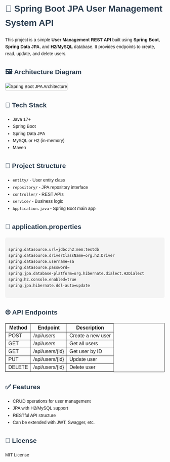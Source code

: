 <!DOCTYPE html>
<html lang="en">

<body style="font-family: Arial, sans-serif; line-height: 1.6; margin: 40px;">

  <h1 style="color: #2c3e50;">👤 Spring Boot JPA User Management System API</h1>

  <p>
    This project is a simple <strong>User Management REST API</strong> built using
    <strong>Spring Boot</strong>, <strong>Spring Data JPA</strong>, and <strong>H2/MySQL</strong> database.
    It provides endpoints to create, read, update, and delete users.
  </p>

  <h2 style="color: #2c3e50;">🖼️ Architecture Diagram</h2>
  <img src="https://miro.medium.com/v2/resize:fit:1200/1*ct0J0HumpLwYG3E3oKkmVQ.png"
       alt="Spring Boot JPA Architecture"
       style="max-width: 100%; border: 1px solid #ccc; border-radius: 4px;" />

  <h2 style="color: #2c3e50;">🧱 Tech Stack</h2>
  <ul>
    <li>Java 17+</li>
    <li>Spring Boot</li>
    <li>Spring Data JPA</li>
    <li>MySQL or H2 (in-memory)</li>
    <li>Maven</li>
  </ul>

  <h2 style="color: #2c3e50;">📁 Project Structure</h2>
  <ul>
    <li><code>entity/</code> - User entity class</li>
    <li><code>repository/</code> - JPA repository interface</li>
    <li><code>controller/</code> - REST APIs</li>
    <li><code>service/</code> - Business logic</li>
    <li><code>Application.java</code> - Spring Boot main app</li>
  </ul>

  <h2 style="color: #2c3e50;">🧾 application.properties</h2>
  <pre style="background: #f4f4f4; padding: 10px; border-radius: 5px;"><code>
spring.datasource.url=jdbc:h2:mem:testdb
spring.datasource.driverClassName=org.h2.Driver
spring.datasource.username=sa
spring.datasource.password=
spring.jpa.database-platform=org.hibernate.dialect.H2Dialect
spring.h2.console.enabled=true
spring.jpa.hibernate.ddl-auto=update
  </code></pre>

  <h2 style="color: #2c3e50;">🌐 API Endpoints</h2>
  <table border="1" cellpadding="8">
    <thead>
      <tr>
        <th>Method</th>
        <th>Endpoint</th>
        <th>Description</th>
      </tr>
    </thead>
    <tbody>
      <tr>
        <td>POST</td>
        <td>/api/users</td>
        <td>Create a new user</td>
      </tr>
      <tr>
        <td>GET</td>
        <td>/api/users</td>
        <td>Get all users</td>
      </tr>
      <tr>
        <td>GET</td>
        <td>/api/users/{id}</td>
        <td>Get user by ID</td>
      </tr>
      <tr>
        <td>PUT</td>
        <td>/api/users/{id}</td>
        <td>Update user</td>
      </tr>
      <tr>
        <td>DELETE</td>
        <td>/api/users/{id}</td>
        <td>Delete user</td>
      </tr>
    </tbody>
  </table>



  <h2 style="color: #2c3e50;">✅ Features</h2>
  <ul>
    <li>CRUD operations for user management</li>
    <li>JPA with H2/MySQL support</li>
    <li>RESTful API structure</li>
    <li>Can be extended with JWT, Swagger, etc.</li>
  </ul>

  <h2 style="color: #2c3e50;">📜 License</h2>
  <p>MIT License</p>

</body>
</html>
